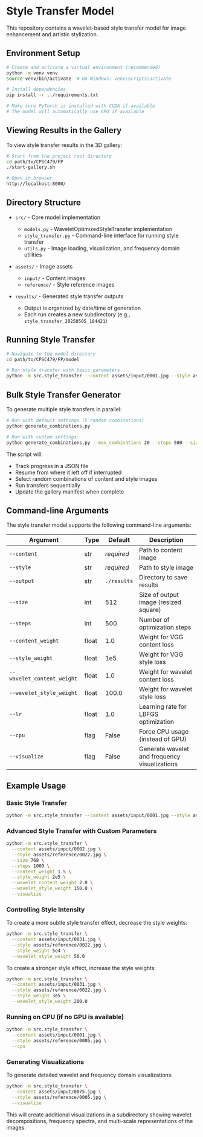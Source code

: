 # Style Transfer Model

This repository contains a wavelet-based style transfer model for image enhancement and artistic stylization.

## Environment Setup

```bash
# Create and activate a virtual environment (recommended)
python -m venv venv
source venv/bin/activate  # On Windows: venv\Scripts\activate

# Install dependencies
pip install -r ../requirements.txt

# Make sure PyTorch is installed with CUDA if available
# The model will automatically use GPU if available
```

## Viewing Results in the Gallery

To view style transfer results in the 3D gallery:

```bash
# Start from the project root directory
cd path/to/CPSC479/FP
./start-gallery.sh

# Open in browser
http://localhost:8000/
```

## Directory Structure

- `src/` - Core model implementation
  - `models.py` - WaveletOptimizedStyleTransfer implementation
  - `style_transfer.py` - Command-line interface for running style transfer
  - `utils.py` - Image loading, visualization, and frequency domain utilities

- `assets/` - Image assets
  - `input/` - Content images
  - `reference/` - Style reference images

- `results/` - Generated style transfer outputs
  - Output is organized by date/time of generation
  - Each run creates a new subdirectory (e.g., `style_transfer_20250505_104421`)

## Running Style Transfer

```bash
# Navigate to the model directory
cd path/to/CPSC479/FP/model

# Run style transfer with basic parameters
python -m src.style_transfer --content assets/input/0001.jpg --style assets/reference/0022.jpg
```

## Bulk Style Transfer Generator

To generate multiple style transfers in parallel:

```bash
# Run with default settings (5 random combinations)
python generate_combinations.py

# Run with custom settings
python generate_combinations.py --max_combinations 20 --steps 500 --size 768 --visualize
```

The script will:
- Track progress in a JSON file
- Resume from where it left off if interrupted
- Select random combinations of content and style images
- Run transfers sequentially
- Update the gallery manifest when complete

## Command-line Arguments

The style transfer model supports the following command-line arguments:

| Argument | Type | Default | Description |
|----------|------|---------|-------------|
| `--content` | str | *required* | Path to content image |
| `--style` | str | *required* | Path to style image |
| `--output` | str | `./results` | Directory to save results |
| `--size` | int | 512 | Size of output image (resized square) |
| `--steps` | int | 500 | Number of optimization steps |
| `--content_weight` | float | 1.0 | Weight for VGG content loss |
| `--style_weight` | float | 1e5 | Weight for VGG style loss |
| `--wavelet_content_weight` | float | 1.0 | Weight for wavelet content loss |
| `--wavelet_style_weight` | float | 100.0 | Weight for wavelet style loss |
| `--lr` | float | 1.0 | Learning rate for LBFGS optimization |
| `--cpu` | flag | False | Force CPU usage (instead of GPU) |
| `--visualize` | flag | False | Generate wavelet and frequency visualizations |

## Example Usage

### Basic Style Transfer

```bash
python -m src.style_transfer --content assets/input/0001.jpg --style assets/reference/0022.jpg
```

### Advanced Style Transfer with Custom Parameters

```bash
python -m src.style_transfer \
  --content assets/input/0002.jpg \
  --style assets/reference/0022.jpg \
  --size 768 \
  --steps 1000 \
  --content_weight 1.5 \
  --style_weight 2e5 \
  --wavelet_content_weight 2.0 \
  --wavelet_style_weight 150.0 \
  --visualize
```

### Controlling Style Intensity

To create a more subtle style transfer effect, decrease the style weights:

```bash
python -m src.style_transfer \
  --content assets/input/0031.jpg \
  --style assets/reference/0022.jpg \
  --style_weight 5e4 \
  --wavelet_style_weight 50.0
```

To create a stronger style effect, increase the style weights:

```bash
python -m src.style_transfer \
  --content assets/input/0031.jpg \
  --style assets/reference/0022.jpg \
  --style_weight 3e5 \
  --wavelet_style_weight 200.0
```

### Running on CPU (if no GPU is available)

```bash
python -m src.style_transfer \
  --content assets/input/0001.jpg \
  --style assets/reference/0005.jpg \
  --cpu
```

### Generating Visualizations

To generate detailed wavelet and frequency domain visualizations:

```bash
python -m src.style_transfer \
  --content assets/input/0075.jpg \
  --style assets/reference/0005.jpg \
  --visualize
```

This will create additional visualizations in a subdirectory showing wavelet decompositions, frequency spectra, and multi-scale representations of the images.